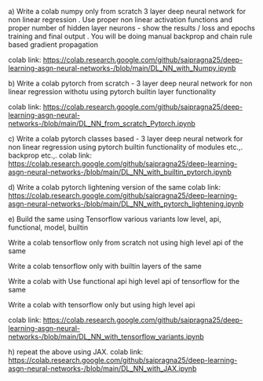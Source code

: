  a) Write  a colab  numpy only from scratch 3 layer deep neural network for non linear regression . Use proper non linear activation functions and proper number of hidden layer neurons - show the results / loss and epochs training and final output . You will be doing manual backprop and chain rule based gradient propagation
 
 colab link:
 https://colab.research.google.com/github/saipragna25/deep-learning-asgn-neural-networks-/blob/main/DL_NN_with_Numpy.ipynb



b) Write a colab pytorch from scratch - 3 layer deep neural network for non linear regression withotu using pytorch builtin layer functionality 

colab link:
https://colab.research.google.com/github/saipragna25/deep-learning-asgn-neural-networks-/blob/main/DL_NN_from_scratch_Pytorch.ipynb


 
c) Write  a colab pytorch classes based - 3 layer deep neural network for non linear regression using pytorch builtin functionality of modules etc.,. backprop etc.,.
colab link:
https://colab.research.google.com/github/saipragna25/deep-learning-asgn-neural-networks-/blob/main/DL_NN_with_builtin_pytorch.ipynb


d) Write  a colab  pytorch lightening version of the same
colab link:
https://colab.research.google.com/github/saipragna25/deep-learning-asgn-neural-networks-/blob/main/DL_NN_with_pytorch_lightening.ipynb



e) Build the same using Tensorflow various variants low level, api, functional, model, builtin 




Write  a colab  tensorflow only from scratch not using high level api  of the same



Write a colab tensorflow only with builtin layers of the same



 Write a colab with Use functional api high level api  of tensorflow for the same



Write a colab with tensorflow only but using high level api

colab link:
https://colab.research.google.com/github/saipragna25/deep-learning-asgn-neural-networks-/blob/main/DL_NN_with_tensorflow_variants.ipynb

 

h) repeat the above using JAX.
colab link:
https://colab.research.google.com/github/saipragna25/deep-learning-asgn-neural-networks-/blob/main/DL_NN_with_JAX.ipynb
